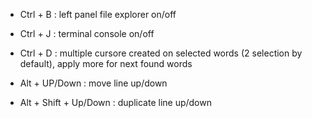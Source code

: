 * Ctrl + B : left panel file explorer on/off

* Ctrl + J : terminal console on/off

* Ctrl + D : multiple cursore created on selected words (2 selection by default), apply more for next found words

* Alt + UP/Down : move line up/down

* Alt + Shift + Up/Down : duplicate line up/down
